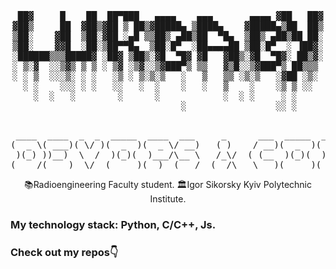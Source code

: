 <div align="center">
  <pre>
 ██▓     █    ██  ██▀███   ▄▄▄▄    ▄▄▄       ▄▄▄▄ ▓██   ██▓
▓██▒     ██  ▓██▒▓██ ▒ ██▒▓█████▄ ▒████▄    ▓█████▄▒██  ██▒
▒██░    ▓██  ▒██░▓██ ░▄█ ▒▒██▒ ▄██▒██  ▀█▄  ▒██▒ ▄██▒██ ██░
▒██░    ▓▓█  ░██░▒██▀▀█▄  ▒██░█▀  ░██▄▄▄▄██ ▒██░█▀  ░ ▐██▓░
░██████▒▒▒█████▓ ░██▓ ▒██▒░▓█  ▀█▓ ▓█   ▓██▒░▓█  ▀█▓░ ██▒▓░
░ ▒░▓  ░░▒▓▒ ▒ ▒ ░ ▒▓ ░▒▓░░▒▓███▀▒ ▒▒   ▓▒█░░▒▓███▀▒ ██▒▒▒ 
░ ░ ▒  ░░░▒░ ░ ░   ░▒ ░ ▒░▒░▒   ░   ▒   ▒▒ ░▒░▒   ░▓██ ░▒░ 
  ░ ░    ░░░ ░ ░   ░░   ░  ░    ░   ░   ▒    ░    ░▒ ▒ ░░  
    ░  ░   ░        ░      ░            ░  ░ ░     ░ ░     
                                ░                 ░░ ░     
  </pre>

<pre>
 ____  ____  _  _  _____  ____  ___     _      ___  _____  ____  ____  ____ 
(  _ \( ___)( \/ )(  _  )(  _ \/ __)   ( )    / __)(  _  )(  _ \( ___)(  _ \
 )(_) ))__)  \  /  )(_)(  )___/\__ \   /_\/  ( (__  )(_)(  )(_) ))__)  )   /
(____/(____)  \/  (_____)(__)  (___/  (__/\   \___)(_____)(____/(____)(_)\_)
</pre>
  </div>
<div align='center'>
  📚Radioengineering Faculty student.   
  🏛Igor Sikorsky Kyiv Polytechnic Institute.
</div>
  
### My technology stack: Python, C/C++, Js.
### Check out my repos👇



